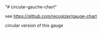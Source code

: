 "# circular-gauche-chart" 

see https://github.com/recogizer/gauge-chart

circular version of this gauge
